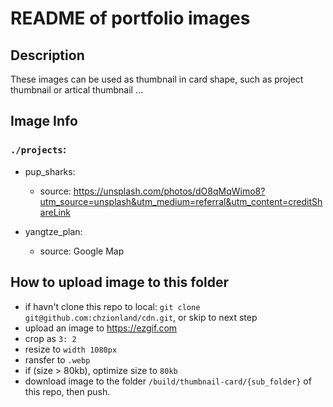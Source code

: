 # README of portfolio images

## Description

These images can be used as thumbnail in card shape, such as project thumbnail or artical thumbnail ...

## Image Info

### `./projects`:
- pup_sharks:
  - source: <https://unsplash.com/photos/dO8qMqWimo8?utm_source=unsplash&utm_medium=referral&utm_content=creditShareLink>

- yangtze_plan:
  - source: Google Map

## How to upload image to this folder

- if havn't clone this repo to local: `git clone git@github.com:chzionland/cdn.git`, or skip to next step
- upload an image to <https://ezgif.com>
- crop as `3: 2`
- resize to `width 1080px`
- ransfer to `.webp`
- if (size > 80kb), optimize size to `80kb`
- download image to the folder `/build/thumbnail-card/{sub_folder}` of this repo, then push.